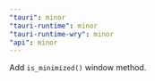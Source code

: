 ```yaml
---
"tauri": minor
"tauri-runtime": minor
"tauri-runtime-wry": minor
"api": minor
---
```


Add `is_minimized()` window method.
